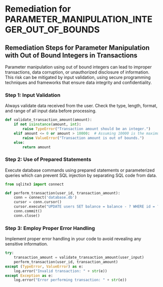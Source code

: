 # Remediation for PARAMETER_MANIPULATION_INTEGER_OUT_OF_BOUNDS

## Remediation Steps for Parameter Manipulation with Out of Bound Integers in Transactions

Parameter manipulation using out of bound integers can lead to improper transactions, data corruption, or unauthorized disclosure of information. This risk can be mitigated by input validation, using secure programming techniques and frameworks that ensure data integrity and confidentiality.

### Step 1: Input Validation

Always validate data received from the user. Check the type, length, format, and range of all input data before processing.

```python
def validate_transaction_amount(amount):
    if not isinstance(amount, int):
        raise TypeError("Transaction amount should be an integer.")
    elif amount <= 0 or amount > 10000:  # Assuming 10000 is the maximum transaction limit
        raise ValueError("Transaction amount is out of bounds.")
    else:
        return amount
```

### Step 2: Use of Prepared Statements

Execute database commands using prepared statements or parameterized queries which can prevent SQL injection by separating SQL code from data.

```python
from sqlite3 import connect

def perform_transaction(user_id, transaction_amount):
    conn = connect('database.db')
    cursor = conn.cursor()
    cursor.execute("UPDATE users SET balance = balance - ? WHERE id = ?", (transaction_amount, user_id,))
    conn.commit()
    conn.close()
```

### Step 3: Employ Proper Error Handling

Implement proper error handling in your code to avoid revealing any sensitive information.

```python
try:
    transaction_amount = validate_transaction_amount(user_input)
    perform_transaction(user_id, transaction_amount)
except (TypeError, ValueError) as e:
    log.error("Invalid transaction: " + str(e))
except Exception as e:
    log.error("Error performing transaction: " + str(e))
```